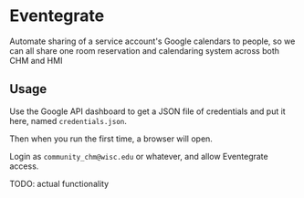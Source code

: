 # Eventegrate

Automate sharing of a service account's Google calendars to people,
so we can all share one room reservation and calendaring system across both
CHM and HMI

## Usage

Use the Google API dashboard to get a JSON file of credentials and put it 
here, named `credentials.json`.

Then when you run the first time, a browser will open.

Login as `community_chm@wisc.edu` or whatever, and allow Eventegrate access.

TODO: actual functionality
